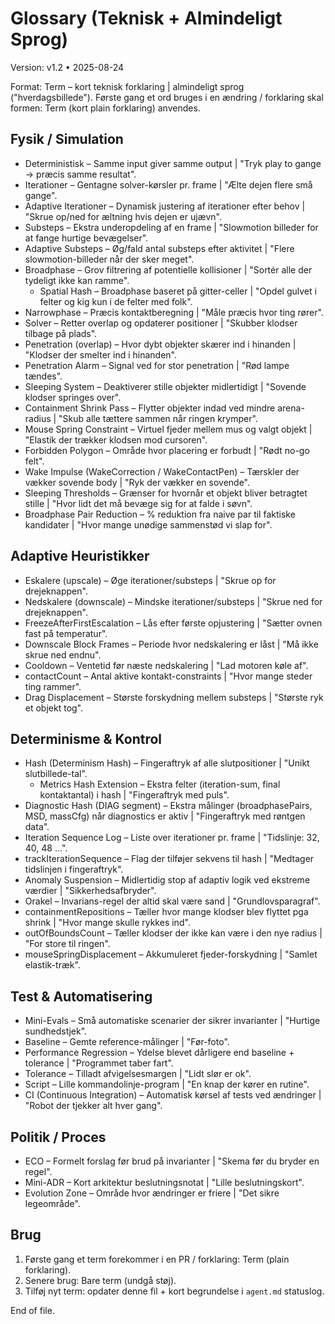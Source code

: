 # Glossary (Teknisk + Almindeligt Sprog)
Version: v1.2 • 2025-08-24

Format: Term – kort teknisk forklaring | almindeligt sprog ("hverdagsbillede").
Første gang et ord bruges i en ændring / forklaring skal formen: Term (kort plain forklaring) anvendes.

## Fysik / Simulation
- Deterministisk – Samme input giver samme output | "Tryk play to gange → præcis samme resultat".
- Iterationer – Gentagne solver-kørsler pr. frame | "Ælte dejen flere små gange".
- Adaptive Iterationer – Dynamisk justering af iterationer efter behov | "Skrue op/ned for æltning hvis dejen er ujævn".
- Substeps – Ekstra underopdeling af en frame | "Slowmotion billeder for at fange hurtige bevægelser".
- Adaptive Substeps – Øg/fald antal substeps efter aktivitet | "Flere slowmotion-billeder når der sker meget".
- Broadphase – Grov filtrering af potentielle kollisioner | "Sortér alle der tydeligt ikke kan ramme".
	- Spatial Hash – Broadphase baseret på gitter-celler | "Opdel gulvet i felter og kig kun i de felter med folk".
- Narrowphase – Præcis kontaktberegning | "Måle præcis hvor ting rører".
- Solver – Retter overlap og opdaterer positioner | "Skubber klodser tilbage på plads".
- Penetration (overlap) – Hvor dybt objekter skærer ind i hinanden | "Klodser der smelter ind i hinanden".
- Penetration Alarm – Signal ved for stor penetration | "Rød lampe tændes".
- Sleeping System – Deaktiverer stille objekter midlertidigt | "Sovende klodser springes over".
- Containment Shrink Pass – Flytter objekter indad ved mindre arena-radius | "Skub alle tættere sammen når ringen krymper".
- Mouse Spring Constraint – Virtuel fjeder mellem mus og valgt objekt | "Elastik der trækker klodsen mod cursoren".
 - Forbidden Polygon – Område hvor placering er forbudt | "Rødt no-go felt".
 - Wake Impulse (WakeCorrection / WakeContactPen) – Tærskler der vækker sovende body | "Ryk der vækker en sovende".
 - Sleeping Thresholds – Grænser for hvornår et objekt bliver betragtet stille | "Hvor lidt det må bevæge sig for at falde i søvn".
 - Broadphase Pair Reduction – % reduktion fra naive par til faktiske kandidater | "Hvor mange unødige sammenstød vi slap for".

## Adaptive Heuristikker
- Eskalere (upscale) – Øge iterationer/substeps | "Skrue op for drejeknappen".
- Nedskalere (downscale) – Mindske iterationer/substeps | "Skrue ned for drejeknappen".
- FreezeAfterFirstEscalation – Lås efter første opjustering | "Sætter ovnen fast på temperatur".
- Downscale Block Frames – Periode hvor nedskalering er låst | "Må ikke skrue ned endnu".
- Cooldown – Ventetid før næste nedskalering | "Lad motoren køle af".
- contactCount – Antal aktive kontakt-constraints | "Hvor mange steder ting rammer".
- Drag Displacement – Største forskydning mellem substeps | "Største ryk et objekt tog".

## Determinisme & Kontrol
- Hash (Determinism Hash) – Fingeraftryk af alle slutpositioner | "Unikt slutbillede-tal".
	- Metrics Hash Extension – Ekstra felter (iteration-sum, final kontaktantal) i hash | "Fingeraftryk med puls".
 - Diagnostic Hash (DIAG segment) – Ekstra målinger (broadphasePairs, MSD, massCfg) når diagnostics er aktiv | "Fingeraftryk med røntgen data".
- Iteration Sequence Log – Liste over iterationer pr. frame | "Tidslinje: 32, 40, 48 ...".
- trackIterationSequence – Flag der tilføjer sekvens til hash | "Medtager tidslinjen i fingeraftryk".
- Anomaly Suspension – Midlertidig stop af adaptiv logik ved ekstreme værdier | "Sikkerhedsafbryder".
- Orakel – Invarians-regel der altid skal være sand | "Grundlovsparagraf".
 - containmentRepositions – Tæller hvor mange klodser blev flyttet pga shrink | "Hvor mange skulle rykkes ind".
 - outOfBoundsCount – Tæller klodser der ikke kan være i den nye radius | "For store til ringen".
 - mouseSpringDisplacement – Akkumuleret fjeder-forskydning | "Samlet elastik-træk".

## Test & Automatisering
- Mini-Evals – Små automatiske scenarier der sikrer invarianter | "Hurtige sundhedstjek".
- Baseline – Gemte reference-målinger | "Før-foto".
- Performance Regression – Ydelse blevet dårligere end baseline + tolerance | "Programmet taber fart".
- Tolerance – Tilladt afvigelsesmargen | "Lidt slør er ok".
- Script – Lille kommandolinje-program | "En knap der kører en rutine".
- CI (Continuous Integration) – Automatisk kørsel af tests ved ændringer | "Robot der tjekker alt hver gang".

## Politik / Proces
- ECO – Formelt forslag før brud på invarianter | "Skema før du bryder en regel".
- Mini-ADR – Kort arkitektur beslutningsnotat | "Lille beslutningskort".
- Evolution Zone – Område hvor ændringer er friere | "Det sikre legeområde".

## Brug
1. Første gang et term forekommer i en PR / forklaring: Term (plain forklaring).
2. Senere brug: Bare term (undgå støj).
3. Tilføj nyt term: opdater denne fil + kort begrundelse i `agent.md` statuslog.

End of file.
